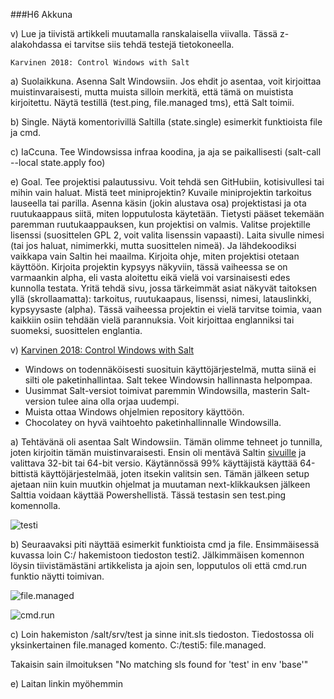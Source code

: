 ###H6 Akkuna

v) Lue ja tiivistä artikkeli muutamalla ranskalaisella viivalla. Tässä z-alakohdassa ei tarvitse siis tehdä testejä tietokoneella.

    Karvinen 2018: Control Windows with Salt

a) Suolaikkuna. Asenna Salt Windowsiin. Jos ehdit jo asentaa, voit kirjoittaa muistinvaraisesti, mutta muista silloin merkitä, että tämä on muistista kirjoitettu. Näytä testillä (test.ping, file.managed tms), että Salt toimii.

b) Single. Näytä komentorivillä Saltilla (state.single) esimerkit funktioista file ja cmd.

c) IaCcuna. Tee Windowsissa infraa koodina, ja aja se paikallisesti (salt-call --local state.apply foo)

e) Goal. Tee projektisi palautussivu. Voit tehdä sen GitHubiin, kotisivullesi tai mihin vain haluat. Mistä teet miniprojektin? Kuvaile miniprojektin tarkoitus lauseella tai parilla. Asenna käsin (jokin alustava osa) projektistasi ja ota ruutukaappaus siitä, miten lopputulosta käytetään. Tietysti pääset tekemään paremman ruutukaappauksen, kun projektisi on valmis. Valitse projektille lisenssi (suosittelen GPL 2, voit valita lisenssin vapaasti). Laita sivulle nimesi (tai jos haluat, nimimerkki, mutta suosittelen nimeä). Ja lähdekoodiksi vaikkapa vain Saltin hei maailma. Kirjoita ohje, miten projektisi otetaan käyttöön. Kirjoita projektin kypsyys näkyviin, tässä vaiheessa se on varmaankin alpha, eli vasta aloitettu eikä vielä voi varsinaisesti edes kunnolla testata. Yritä tehdä sivu, jossa tärkeimmät asiat näkyvät taitoksen yllä (skrollaamatta): tarkoitus, ruutukaapaus, lisenssi, nimesi, latauslinkki, kypsyysaste (alpha). Tässä vaiheessa projektin ei vielä tarvitse toimia, vaan kaikkiin osiin tehdään vielä parannuksia. Voit kirjoittaa englanniksi tai suomeksi, suosittelen englantia.

v) [Karvinen 2018: Control Windows with Salt](https://terokarvinen.com/2018/04/18/control-windows-with-salt/)

- Windows on todennäköisesti suosituin käyttöjärjestelmä, mutta siinä ei silti ole paketinhallintaa. Salt tekee Windowsin hallinnasta helpompaa.
- Uusimmat Salt-versiot toimivat paremmin Windowsilla, masterin Salt-version tulee aina olla orjaa uudempi.
- Muista ottaa Windows ohjelmien repository käyttöön.
- Chocolatey on hyvä vaihtoehto paketinhallinnalle Windowsilla.


a) Tehtävänä oli asentaa Salt Windowsiin. Tämän olimme tehneet jo tunnilla, joten kirjoitin tämän muistinvaraisesti. Ensin oli mentävä Saltin [sivuille](https://docs.saltproject.io/en/latest/topics/installation/windows.html) ja valittava 32-bit tai 64-bit versio. Käytännössä 99% käyttäjistä käyttää 64-bittistä käyttöjärjestelmää, joten itsekin valitsin sen. Tämän jälkeen setup ajetaan niin kuin muutkin ohjelmat ja muutaman next-klikkauksen jälkeen Salttia voidaan käyttää Powershellistä. Tässä testasin sen test.ping komennolla.

![testi](https://i.imgur.com/8kwtsCG.png)

b) Seuraavaksi piti näyttää esimerkit funktioista cmd ja file. Ensimmäisessä kuvassa loin C:/ hakemistoon tiedoston testi2. Jälkimmäisen komennon löysin tiivistämästäni artikkelista ja ajoin sen, lopputulos oli että cmd.run funktio näytti toimivan.

![file.managed](https://i.imgur.com/Vr1Pfl1.jpeg)

![cmd.run](https://i.imgur.com/FYMbCnm.png)

c) Loin hakemiston /salt/srv/test ja sinne init.sls tiedoston. Tiedostossa oli yksinkertainen file.managed komento.
		C:/testi5:
		  file.managed.

Takaisin sain ilmoituksen "No matching sls found for 'test' in env 'base'"

e) Laitan linkin myöhemmin

